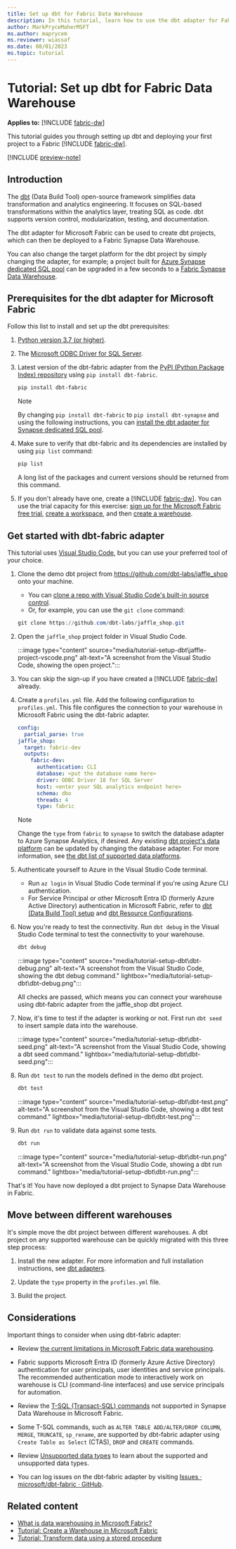 ```yaml
---
title: Set up dbt for Fabric Data Warehouse
description: In this tutorial, learn how to use the dbt adapter for Fabric Data Warehouse. dbt (Data Build Tool) is an open-source framework for SQL-first transformation.
author: MarkPryceMaherMSFT
ms.author: maprycem
ms.reviewer: wiassaf
ms.date: 08/01/2023
ms.topic: tutorial
---
```


# Tutorial: Set up dbt for Fabric Data Warehouse

**Applies to:** [!INCLUDE [fabric-dw](includes/applies-to-version/fabric-dw.md)]

This tutorial guides you through setting up dbt and deploying your first project to a Fabric [!INCLUDE [fabric-dw](includes/fabric-dw.md)].

[!INCLUDE [preview-note](../includes/preview-note.md)]

## Introduction

The [dbt](https://www.getdbt.com/product/what-is-dbt/) (Data Build Tool) open-source framework simplifies data transformation and analytics engineering. It focuses on SQL-based transformations within the analytics layer, treating SQL as code. dbt supports version control, modularization, testing, and documentation.

The dbt adapter for Microsoft Fabric can be used to create dbt projects, which can then be deployed to a Fabric Synapse Data Warehouse.

You can also change the target platform for the dbt project by simply changing the adapter, for example; a project built for [Azure Synapse dedicated SQL pool](https://docs.getdbt.com/docs/core/connect-data-platform/azuresynapse-setup) can be upgraded in a few seconds to a [Fabric Synapse Data Warehouse](https://docs.getdbt.com/docs/core/connect-data-platform/fabric-setup).

## Prerequisites for the dbt adapter for Microsoft Fabric

Follow this list to install and set up the dbt prerequisites:

1. [Python version 3.7 (or higher)](https://www.python.org/downloads/).

1. The [Microsoft ODBC Driver for SQL Server](/sql/connect/odbc/download-odbc-driver-for-sql-server#download-for-windows).

1. Latest version of the dbt-fabric adapter from the [PyPI (Python Package Index) repository](https://pypi.org/project/dbt-fabric) using `pip install dbt-fabric`.

    ```powershell
    pip install dbt-fabric
    ```

    > [!NOTE] 
    > By changing `pip install dbt-fabric` to `pip install dbt-synapse` and using the following instructions, you can [install the dbt adapter for Synapse dedicated SQL pool](https://docs.getdbt.com/docs/core/connect-data-platform/azuresynapse-setup).

1. Make sure to verify that dbt-fabric and its dependencies are installed by using `pip list` command:

    ```powershell
    pip list
    ```

    A long list of the packages and current versions should be returned from this command.

1. If you don't already have one, create a [!INCLUDE [fabric-dw](includes/fabric-dw.md)]. You can use the trial capacity for this exercise: [sign up for the Microsoft Fabric free trial](https://aka.ms/try-fabric), [create a workspace](../get-started/create-workspaces.md), and then [create a warehouse](create-warehouse.md).

## Get started with dbt-fabric adapter

This tutorial uses [Visual Studio Code](https://code.visualstudio.com/download), but you can use your preferred tool of your choice.

1. Clone the demo dbt project from <https://github.com/dbt-labs/jaffle_shop> onto your machine.

    - You can [clone a repo with Visual Studio Code's built-in source control](/azure/developer/javascript/how-to/with-visual-studio-code/clone-github-repository). 
    - Or, for example, you can use the `git clone` command:

    ```powershell
    git clone https://github.com/dbt-labs/jaffle_shop.git
    ```

1. Open the `jaffle_shop` project folder in Visual Studio Code.

    :::image type="content" source="media/tutorial-setup-dbt\jaffle-project-vscode.png" alt-text="A screenshot from the Visual Studio Code, showing the open project.":::

1. You can skip the sign-up if you have created a [!INCLUDE [fabric-dw](includes/fabric-dw.md)] already.
1. Create a `profiles.yml` file. Add the following configuration to `profiles.yml`. This file configures the connection to your warehouse in Microsoft Fabric using the dbt-fabric adapter.

    ```yml
    config:
      partial_parse: true
    jaffle_shop:
      target: fabric-dev
      outputs:    
        fabric-dev:
          authentication: CLI
          database: <put the database name here>
          driver: ODBC Driver 18 for SQL Server
          host: <enter your SQL analytics endpoint here>
          schema: dbo
          threads: 4
          type: fabric
    ```

    > [!NOTE] 
    > Change the `type` from `fabric` to `synapse` to switch the database adapter to Azure Synapse Analytics, if desired. Any existing [dbt project's data platform](https://docs.getdbt.com/docs/supported-data-platforms) can be updated by changing the database adapter. For more information, see [the dbt list of supported data platforms](https://docs.getdbt.com/docs/supported-data-platforms).

1. Authenticate yourself to Azure in the Visual Studio Code terminal. 

    - Run `az login` in Visual Studio Code terminal if you're using Azure CLI authentication.
    - For Service Principal or other Microsoft Entra ID (formerly Azure Active Directory) authentication in Microsoft Fabric, refer to [dbt (Data Build Tool) setup](https://docs.getdbt.com/docs/core/connect-data-platform/fabric-setup) and [dbt Resource Configurations](https://docs.getdbt.com/reference/resource-configs/fabric-configs).

1. Now you're ready to test the connectivity. Run `dbt debug` in the Visual Studio Code terminal to test the connectivity to your warehouse.
  
    ```powershell
    dbt debug
    ```

    :::image type="content" source="media/tutorial-setup-dbt\dbt-debug.png" alt-text="A screenshot from the Visual Studio Code, showing the dbt debug command." lightbox="media/tutorial-setup-dbt\dbt-debug.png":::

    All checks are passed, which means you can connect your warehouse using dbt-fabric adapter from the jaffle_shop dbt project. 

1. Now, it's time to test if the adapter is working or not. First run `dbt seed` to insert sample data into the warehouse.

    :::image type="content" source="media/tutorial-setup-dbt\dbt-seed.png" alt-text="A screenshot from the Visual Studio Code, showing a dbt seed command." lightbox="media/tutorial-setup-dbt\dbt-seed.png":::

1. Run `dbt test` to run the models defined in the demo dbt project.
   
    ```powershell
    dbt test
    ```
     
    :::image type="content" source="media/tutorial-setup-dbt\dbt-test.png" alt-text="A screenshot from the Visual Studio Code, showing a dbt test command." lightbox="media/tutorial-setup-dbt\dbt-test.png":::
    
1. Run `dbt run` to validate data against some tests.

    ```powershell
    dbt run
    ```

    :::image type="content" source="media/tutorial-setup-dbt\dbt-run.png" alt-text="A screenshot from the Visual Studio Code, showing a dbt run command." lightbox="media/tutorial-setup-dbt\dbt-run.png":::

That's it! You have now deployed a dbt project to Synapse Data Warehouse in Fabric.

## Move between different warehouses

It's simple move the dbt project between different warehouses. A dbt project on any supported warehouse can be quickly migrated with this three step process:

1. Install the new adapter. For more information and full installation instructions, see [dbt adapters](https://docs.getdbt.com/docs/core/connect-data-platform/about-core-connections).

1. Update the `type` property in the `profiles.yml` file.

1. Build the project.

## Considerations

Important things to consider when using dbt-fabric adapter:

- Review [the current limitations in Microsoft Fabric data warehousing](limitations.md).

- Fabric supports Microsoft Entra ID (formerly Azure Active Directory) authentication for user principals, user identities and service principals. The recommended authentication mode to interactively work on warehouse is CLI (command-line interfaces) and use service principals for automation.

- Review the [T-SQL (Transact-SQL) commands](tsql-surface-area.md#limitations) not supported in Synapse Data Warehouse in Microsoft Fabric.

- Some T-SQL commands, such as `ALTER TABLE ADD/ALTER/DROP COLUMN`, `MERGE`, `TRUNCATE`, `sp_rename`, are supported by dbt-fabric adapter using `Create Table as Select` (CTAS), `DROP` and `CREATE` commands.

- Review [Unsupported data types](data-types.md#unsupported-data-types) to learn about the supported and unsupported data types.

- You can log issues on the dbt-fabric adapter by visiting [Issues · microsoft/dbt-fabric · GitHub](https://github.com/microsoft/dbt-fabric/issues).

## Related content

- [What is data warehousing in Microsoft Fabric?](data-warehousing.md)
- [Tutorial: Create a Warehouse in Microsoft Fabric](tutorial-create-warehouse.md)
- [Tutorial: Transform data using a stored procedure](tutorial-transform-data.md)
